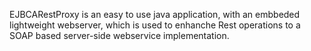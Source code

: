 EJBCARestProxy is an easy to use java application, with an embbeded lightweight webserver, which is used to enhanche Rest operations to a SOAP based server-side webservice implementation.
